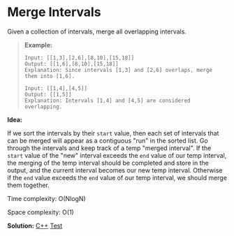 # Merge Intervals

Given a collection of intervals, merge all overlapping intervals.

> **Example:**
>
> ```
> Input: [[1,3],[2,6],[8,10],[15,18]]
> Output: [[1,6],[8,10],[15,18]]
> Explanation: Since intervals [1,3] and [2,6] overlaps, merge them into [1,6].
> 
> Input: [[1,4],[4,5]]
> Output: [[1,5]]
> Explanation: Intervals [1,4] and [4,5] are considered overlapping.
> ```



**Idea:** 

If we sort the intervals by their `start` value, then each set of intervals that can be merged will appear as a contiguous "run" in the sorted list. Go through the intervals and keep track of a temp "merged interval". If the `start` value of the "new" interval exceeds the `end` value of our temp interval, the merging of the temp interval should be completed and store in the output, and the current interval becomes our new temp interval. Otherwise if the `end` value exceeds the `end` value of our temp interval, we should merge them together.



Time complexity: O(NlogN)

Space complexity: O(1)



**Solution:** [C++](./solution.h)	[Test](./Test.cpp)